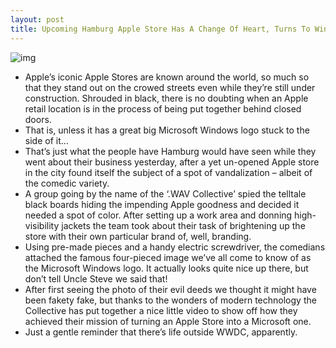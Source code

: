 ```yaml
---
layout: post
title: Upcoming Hamburg Apple Store Has A Change Of Heart, Turns To Windows
---
```

![img](http://media.idownloadblog.com/wp-content/uploads/2011/06/Windows-Logo-Attached-To-Apple-Store.jpeg)
* Apple’s iconic Apple Stores are known around the world, so much so that they stand out on the crowed streets even while they’re still under construction. Shrouded in black, there is no doubting when an Apple retail location is in the process of being put together behind closed doors.
* That is, unless it has a great big Microsoft Windows logo stuck to the side of it…
* That’s just what the people have Hamburg would have seen while they went about their business yesterday, after a yet un-opened Apple store in the city found itself the subject of a spot of vandalization – albeit of the comedic variety.
* A group going by the name of the ‘.WAV Collective’ spied the telltale black boards hiding the impending Apple goodness and decided it needed a spot of color. After setting up a work area and donning high-visibility jackets the team took about their task of brightening up the store with their own particular brand of, well, branding.
* Using pre-made pieces and a handy electric screwdriver, the comedians attached the famous four-pieced image we’ve all come to know of as the Microsoft Windows logo. It actually looks quite nice up there, but don’t tell Uncle Steve we said that!
* After first seeing the photo of their evil deeds we thought it might have been fakety fake, but thanks to the wonders of modern technology the Collective has put together a nice little video to show off how they achieved their mission of turning an Apple Store into a Microsoft one.
* Just a gentle reminder that there’s life outside WWDC, apparently.

